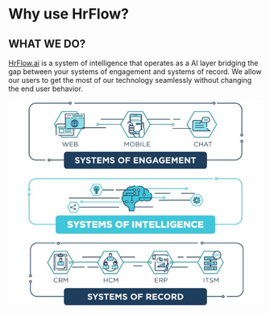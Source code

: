 # Why use HrFlow?

## **WHAT WE DO?**

[HrFlow.ai](http://HrFlow.ai) is a system of intelligence that operates as a AI layer bridging the gap between your systems of engagement and systems of record. We allow our users to get the most of our technology seamlessly without changing the end user behavior.

![](.gitbook/assets/image24.png)


